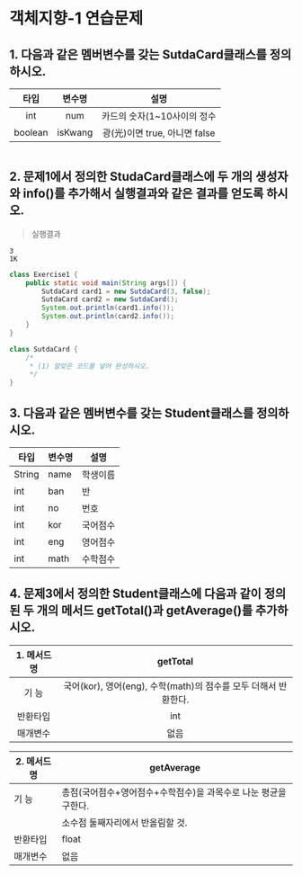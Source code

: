 # 객체지향-1 연습문제
## 1. 다음과 같은 멤버변수를 갖는 SutdaCard클래스를 정의하시오.

| **타입** | **변수명** |            **설명**           |
|:--------:|:----------:|:-----------------------------:|
| int      | num        | 카드의 숫자(1~10사이의 정수   |
| boolean  | isKwang    | 광(光)이면 true, 아니면 false |

```java
```

## 2. 문제1에서 정의한 StudaCard클래스에 두 개의 생성자와 info()를 추가해서 실행결과와 같은 결과를 얻도록 하시오.
> 실행결과 
```
3
1K
```

```java
class Exercise1 {
    public static void main(String args[]) {
        SutdaCard card1 = new SutdaCard(3, false);
        SutdaCard card2 = new SutdaCard();
        System.out.println(card1.info());
        System.out.println(card2.info());
    }
}

class SutdaCard {
    /*
     * (1) 알맞은 코드를 넣어 완성하시오.
     */
}
```
## 3. 다음과 같은 멤버변수를 갖는 Student클래스를 정의하시오.  
   
| 타입   | 변수명 | 설명     |
|--------|--------|----------|
| String | name   | 학생이름 |
| int    | ban    | 반       |
| int    | no     | 번호     |
| int    | kor    | 국어점수 |
| int    | eng    | 영어점수 |
| int    | math   | 수학점수 |

## 4. 문제3에서 정의한 Student클래스에 다음과 같이 정의된 두 개의 메서드 getTotal()과 getAverage()를 추가하시오.

| **1. 메서드명** |                            **getTotal**                           |
|:----------------:|:------------------------------------------------------------------:|
| 기 능            |  국어(kor), 영어(eng), 수학(math)의 점수를 모두 더해서 반환한다. |
| 반환타입         |  int                                                               |
| 매개변수         |  없음                                                              |


| 2. 메서드명  |  getAverage                                                        |
|--------------|--------------------------------------------------------------------|
| 기 능        |  총점(국어점수+영어점수+수학점수)을 과목수로 나눈 평균을   구한다. |
|              | 소수점 둘째자리에서 반올림할 것.                                   |
| 반환타입     |  float                                                             |
| 매개변수     |  없음                                                              |


